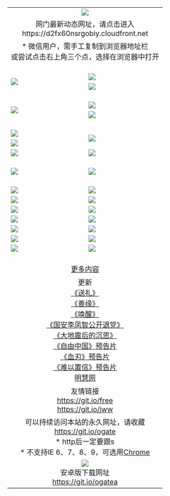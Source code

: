 ﻿<table>
  <tr></tr>
  <tr><td colspan=2 align=center><img src="https://cloud.githubusercontent.com/assets/11880933/13434984/f430fae2-e012-11e5-814f-c2df1e82b247.jpg" /></td></tr>
  <tr><td colspan=2 align=center>网门最新动态网址，请点击进入
<br>https://d2fx60nsrgobiy.cloudfront.net
    </td>
  </tr>
  <tr>
    <td colspan=2 align=center>* 微信用户，需手工复制到浏览器地址栏<br>或尝试点击右上角三个点，选择在浏览器中打开
    <!--br>* IE6打开动态网址须在选项中勾选TLS 1.0--></td>
  </tr>
  <tr height="20">
  <tr>
    <td rowspan=2><a href="https://d2fx60nsrgobiy.cloudfront.net/ogUP.aspx?name=11DKC.mp4&list=11DKC" target="_blank"><img src="https://d2fx60nsrgobiy.cloudfront.net/Up/11DKC1.jpg" /></a></td> 
    <td><div><a href="https://d2fx60nsrgobiy.cloudfront.net/ogUP.aspx?name=LRWS.mp4&list=LRWS" target="_blank"><img src="https://d2fx60nsrgobiy.cloudfront.net/Up/LRWS.jpg" /></a></td>
   </tr>
  <tr>
    <td><a href="https://d2fx60nsrgobiy.cloudfront.net/ogNiceVedio.aspx" target="_blank"><img src="https://d2fx60nsrgobiy.cloudfront.net/Up/11TGKDY.jpg" /></a></td>
  </tr>
  <tr height="20">
  <tr>
    <td rowspan=2><a href="https://d2fx60nsrgobiy.cloudfront.net/ogUP.aspx?name=4EE/DJ.mp4&list=4EEDJ" target="_blank"><img src="https://d2fx60nsrgobiy.cloudfront.net/Up/4EE/DJ140.jpg"/></a></td>
    <td><a href="https://d2fx60nsrgobiy.cloudfront.net/ogUP.aspx?name=4EE/ZG.mp4&list=4EEZG" target="_blank"><img src="https://d2fx60nsrgobiy.cloudfront.net/Up/4EE/ZG0.jpg"/></a></td>
    <!--td><a href="https://d2fx60nsrgobiy.cloudfront.net/ogUP.aspx?name=4EE/QQ.mp4&list=4EEQQ" target="_blank"><img src="https://d2fx60nsrgobiy.cloudfront.net/Up/4EE/QQ0.jpg"/></a></td>
    <td><a href="https://d2fx60nsrgobiy.cloudfront.net/ogUP.aspx?name=4EE/HQ.mp4&list=4EEHQ" target="_blank"><img src="https://d2fx60nsrgobiy.cloudfront.net/Up/4EE/HQ0.jpg"/></a></td-->
  </tr>
  <tr>
    <td><a href="https://d2fx60nsrgobiy.cloudfront.net/onCO.aspx?list=XWPL&mode=m" target="_blank"><img src="https://d2fx60nsrgobiy.cloudfront.net/Up/0WZTT.jpg" /></a></td> 
  </tr>
  <tr height="20">
  <tr>
    <td><a href="https://d2fx60nsrgobiy.cloudfront.net/ogUP.aspx?name=JQR.mp4&count=2" target="_blank"><img src="https://d2fx60nsrgobiy.cloudfront.net/Up/JQR.jpg" /></a></td>   
    <td rowspan=2><a href="https://d2fx60nsrgobiy.cloudfront.net/ogUP.aspx?name=JP.mp4&count=9" target="_blank"><img src="https://d2fx60nsrgobiy.cloudfront.net/Up/JP.jpg" /></td>
  </tr>
  <tr>
    <td><a href="https://d2fx60nsrgobiy.cloudfront.net/ogUP.aspx?name=WH.mp4" target="_blank"><img src="https://d2fx60nsrgobiy.cloudfront.net/Up/WH.jpg" /></a></td>
  </tr>
  <tr>
    <td><a href="https://d2fx60nsrgobiy.cloudfront.net/ogUP.aspx?name=SSZJ.mp4&list=SSZJ" target="_blank"><img src="https://d2fx60nsrgobiy.cloudfront.net/Up/SSZJ.jpg" /></a></td>
    <td><a href="https://d2fx60nsrgobiy.cloudfront.net/ogUP.aspx?name=WLSH.mp4&count=2" target="_blank"><img src="https://d2fx60nsrgobiy.cloudfront.net/Up/WLSH.jpg" /></a</td>
  </tr>
  <tr height="20">
  <tr>
    <td><a href="https://d2fx60nsrgobiy.cloudfront.net/ogUP.aspx?name=ZY.mp4&count=2015|16" target="_blank"><img src="https://d2fx60nsrgobiy.cloudfront.net/Up/ZY.jpg" /></a</td>
    <td><a href="https://d2fx60nsrgobiy.cloudfront.net/ogUP.aspx?name=XTFY.mp4&count=B|2,A|24" target="_blank"><img src="https://d2fx60nsrgobiy.cloudfront.net/Up/XTFY.jpg" /></a></td>
  </tr>
  <tr height="20">
  </tr>
  <!--tr>
    <td><a href="https://d2fx60nsrgobiy.cloudfront.net/ogUP.aspx?name=4EE/GX.mp4&list=4EEGX" target="_blank"><img src="https://d2fx60nsrgobiy.cloudfront.net/Up/4EE/GX0.jpg"/></a></td>
    <td><a href="https://d2fx60nsrgobiy.cloudfront.net/ogUP.aspx?name=4EE/HD.mp4&list=4EEHD" target="_blank"><img src="https://d2fx60nsrgobiy.cloudfront.net/Up/4EE/HD0.jpg"/></a></td>
  </tr>
  <tr>
    <td><a href="https://d2fx60nsrgobiy.cloudfront.net/ogUP.aspx?name=4EE/TX.mp4&list=4EETX" target="_blank"><img src="https://d2fx60nsrgobiy.cloudfront.net/Up/4EE/TX0.jpg"/></a></td>
    <td><a href="https://d2fx60nsrgobiy.cloudfront.net/ogUP.aspx?name=4EE/WZ.mp4&list=4EEWZ" target="_blank"><img src="https://d2fx60nsrgobiy.cloudfront.net/Up/4EE/WZ0.jpg"/></a></td>
  </tr-->
  <tr>
    <td><a href="https://d2fx60nsrgobiy.cloudfront.net/onUP.aspx?name=https://du172fz170yac.cloudfront.net/" target="_blank"><img src="https://d2fx60nsrgobiy.cloudfront.net/Up/0DTW.jpg"/></a></td>
    <td><a href="https://d2fx60nsrgobiy.cloudfront.net/onUP.aspx?name=https://d240ns8up8earz.cloudfront.net/acenter/" target="_blank"><img src="https://d2fx60nsrgobiy.cloudfront.net/Up/0TDW.jpg" /></a></td>
  </tr>
  <tr>
    <td><a href="https://d2fx60nsrgobiy.cloudfront.net/onUP.aspx?name=https://d4508d6vomz2p.cloudfront.net/gb/nsc413.htm" target="_blank"><img src="https://d2fx60nsrgobiy.cloudfront.net/Up/0DJY.jpg" /></a></td>
    <td><a href="https://d2fx60nsrgobiy.cloudfront.net/onUP.aspx?name=https://d4apjbhkuxer1.cloudfront.net/xtr/gb/prog204.html" target="_blank"><img src="https://d2fx60nsrgobiy.cloudfront.net/Up/0XTR.jpg" /></a></td>
  </tr>
  <tr>
    <td><a href="https://d2fx60nsrgobiy.cloudfront.net/onUP.aspx?name=https://d3aj00iefsmfgc.cloudfront.net/" target="_blank"><img src="https://d2fx60nsrgobiy.cloudfront.net/Up/0MHW.jpg" /></a></td>
    <td><a href="https://d2fx60nsrgobiy.cloudfront.net/onUP.aspx?name=https://d20wz7qt14x5d2.cloudfront.net/" target="_blank"><img src="https://d2fx60nsrgobiy.cloudfront.net/Up/0ZJW.jpg" /></a></td>
  </tr>
  <tr>
    <td><a href="https://d2fx60nsrgobiy.cloudfront.net/ogUP.aspx?name=0FG.zip" target="_blank"><img src="https://d2fx60nsrgobiy.cloudfront.net/Up/0FG.jpg" /></a></td>
    <td><a href="https://d2fx60nsrgobiy.cloudfront.net/ogUP.aspx?name=0FGA.apk" target="_blank"><img src="https://d2fx60nsrgobiy.cloudfront.net/Up/0FGA.jpg" /></a></td>
  </tr>
  <tr>
    <td><a href="https://d2fx60nsrgobiy.cloudfront.net/ogUP.aspx?name=0U.zip" target="_blank"><img src="https://d2fx60nsrgobiy.cloudfront.net/Up/0U.jpg" /></a></td>
    <td><a href="https://d2fx60nsrgobiy.cloudfront.net/ogUP.aspx?name=0UA.apk" target="_blank"><img src="https://d2fx60nsrgobiy.cloudfront.net/Up/0UA.jpg" /></a></td>
  </tr>
  <tr>
    <td><a href="https://d2fx60nsrgobiy.cloudfront.net/ogUP.aspx?name=0iPPOTV.zip" target="_blank"><img src="https://d2fx60nsrgobiy.cloudfront.net/Up/0iPPOTV.jpg" /></a></td>
    <td><a href="https://d2fx60nsrgobiy.cloudfront.net/ogUP.aspx?name=0iNTD.apk" target="_blank"><img src="https://d2fx60nsrgobiy.cloudfront.net/Up/0iNTD.jpg" /></a></td>
  </tr>
  <!--tr>
    <td><a href="https://d2fx60nsrgobiy.cloudfront.net/ogNice.aspx" target="_blank"><img src="https://d2fx60nsrgobiy.cloudfront.net/Up/0WCYY.jpg" /></a></td>
    <td><a href="https://d2fx60nsrgobiy.cloudfront.net/onCO.aspx?list=XWPL&mode=m" target="_blank"><img src="https://d2fx60nsrgobiy.cloudfront.net/Up/0WZTT.jpg" /></a></td> 
  </tr-->
  <tr>
    <td><a href="https://d2fx60nsrgobiy.cloudfront.net/ogDY.aspx" target="_blank"><img src="https://d2fx60nsrgobiy.cloudfront.net/Up/0FK.jpg" /></a></td>
    <td><a href="https://d2fx60nsrgobiy.cloudfront.net/ogST.aspx" target="_blank"><img src="https://d2fx60nsrgobiy.cloudfront.net/Up/0ST.jpg" /></a></td> 
  </tr>
  <tr height="20">
  <tr>
    <td colspan=2 align=center><a href="https://d2fx60nsrgobiy.cloudfront.net/ogNice.aspx">更多内容</a>
    </td>
  </tr>
  <tr>
    <td colspan=2 align=center>更新<br>
      <a href="https://d2fx60nsrgobiy.cloudfront.net/ogUP.aspx?name=4ESL.mp4" target="_blank">《送礼》</a><br>
      <a href="https://d2fx60nsrgobiy.cloudfront.net/ogUP.aspx?name=4ESY.mp4" target="_blank">《善缘》</a><br>
      <a href="https://d2fx60nsrgobiy.cloudfront.net/ogUP.aspx?name=4EHX.mp4" target="_blank">《唤醒》</a><br>
      <a href="https://d2fx60nsrgobiy.cloudfront.net/ogUP.aspx?name=4LFZ.mp4" target="_blank">《国安李凤智公开退党》</a><br>
      <a href="https://d2fx60nsrgobiy.cloudfront.net/ogUP.aspx?name=4DDZHDCS.mp4" target="_blank">《大地震后的沉思》</a><br>
      <a href="https://d2fx60nsrgobiy.cloudfront.net/ogUP.aspx?name=11ZYZG0.mp4" target="_blank">《自由中国》预告片</a><br>
      <a href="https://d2fx60nsrgobiy.cloudfront.net/ogUP.aspx?name=11XR.mp4" target="_blank">《血刃》预告片</a><br>
      <a href="https://d2fx60nsrgobiy.cloudfront.net/ogUP.aspx?name=11NYZX.mp4&count=2" target="_blank">《难以置信》预告片</a><br>
      <a href="https://d2fx60nsrgobiy.cloudfront.net/onUP.aspx?name=https://www.minghui.org/" target="_blank">明慧网</a>
    </td>
  </tr>
  <tr>
    <td colspan=2 align=center>友情链接<br>
      <a href="https://git.io/free" target="_blank">https://git.io/free</a><br>
      <a href="https://git.io/jww" target="_blank">https://git.io/jww</a>
    </td>
  </tr>
  <tr>
    <td colspan=2 align=center>可以持续访问本站的永久网址，请收藏<br/><a href="https://git.io/ogate" target="_blank">https://git.io/ogate</a><br/>* http后一定要跟s<br/>* 不支持IE 6、7、8、9，可选用<a href="https://d2fx60nsrgobiy.cloudfront.net/ogUP.aspx?name=0ChromePortable.zip">Chrome</a></td>
  </tr>
  <tr>
    <td colspan=2 align=center><a href="https://d2fx60nsrgobiy.cloudfront.net/ogUP.aspx?name=0oGate.apk" target="_blank"><img src="https://cloud.githubusercontent.com/assets/11880933/13720399/75e143ee-e842-11e5-9f0a-1421f423c80f.jpg" /></a><br>安卓版下载网址<br><a href="https://git.io/ogatea">https://git.io/ogatea</a></td>
  </tr>
  <!--tr>
    <td colspan=2 align=center>可能失效的动态网址
    </td>
  </tr-->
</table>

